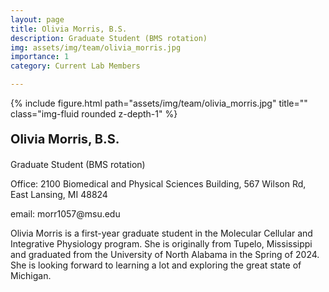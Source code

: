 ```yaml
---
layout: page
title: Olivia Morris, B.S.
description: Graduate Student (BMS rotation)
img: assets/img/team/olivia_morris.jpg
importance: 1
category: Current Lab Members

---
```


<div class="row">
    <div class="col-sm-2 mt-3 mt-md-0">
        {% include figure.html path="assets/img/team/olivia_morris.jpg" title="" class="img-fluid rounded z-depth-1" %}
    </div>
    <div class="col-sm mt-3 mt-md-0">
         <div class="text">
            <p style = "font-size:20px"><strong> Olivia Morris, B.S. </strong> </p>
            <p> Graduate Student (BMS rotation)</p>
            <p> Office: 2100 Biomedical and Physical Sciences Building, 567 Wilson Rd, East Lansing, MI 48824</p>
            <p> email: morr1057@msu.edu</p>
        </div>
    </div>
</div>

Olivia Morris is a first-year graduate student in the Molecular Cellular and Integrative Physiology program. She is originally from Tupelo, Mississippi and graduated from the University of North Alabama in the Spring of 2024. She is looking forward to learning a lot and exploring the great state of Michigan. 

